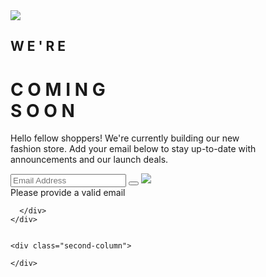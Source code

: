 <!DOCTYPE html>
<html lang="en">
<head>
  <meta charset="UTF-8">
  <meta name="viewport" content="width=device-width, initial-scale=1.0"> <!-- displays site properly based on user's device -->

  <link rel="icon" type="image/png" sizes="32x32" href="./images/favicon-32x32.png">
  <link rel="stylesheet" href="style.css" >  
  <title>Frontend Mentor | Base Apparel coming soon page</title>
</head>
<body onload='document.form.email.focus()'>
  <div class="row">
    <div class="first-column">
      <img src="logo.png" class="logo">
      <div id="word">
        <h2> W E ' R E</h2> 
        <h1> C O M I N G <br> S O O N</h1>
        <p> Hello fellow shoppers! We're currently building our new <br> fashion store.
          Add your email below to stay up-to-date with <br> announcements and our launch deals.
        </p>
          <form id=form name="form">
            <div class="form-control">
              <input type="email" placeholder="Email Address" id="email" name="email" class="email" reguired>
              <button  onclick="Validate(email)" type="submit"  class="validate" ></button>
              <i> <img src="icon-error.png"> </i>
              <br>
              <label id="lb1text">Please provide a valid email</label> 
            </div>
          </form>
          
      </div>
    </div>
    

    <div class="second-column">
      
    </div>
  
  

</body>
</html>
